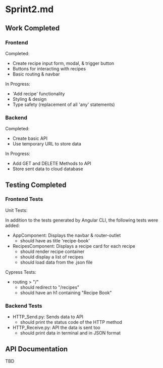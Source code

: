 # Sprint2.md

## Work Completed

### Frontend

Completed:

- Create recipe input form, modal, & trigger button
- Buttons for interacting with recipes
- Basic routing & navbar

In Progress:

- 'Add recipe' functionality
- Styling & design
- Type safety (replacement of all 'any' statements)

### Backend

Completed:

- Create basic API
- Use temporary URL to store data

In Progress:

- Add GET and DELETE Methods to API
- Store sent data to cloud database

## Testing Completed

### Frontend Tests

Unit Tests:

In addition to the tests generated by Angular CLI, the following tests were added:

- AppComponent: Displays the navbar & router-outlet
  - should have as title 'recipe-book'
- RecipesComponent: Displays a recipe card for each recipe
  - should render recipe container
  - should display a list of recipes
  - should load data from the .json file

Cypress Tests:

- routing > "/"
  - should redirect to "/recipes"
  - should have an h1 containing "Recipe Book"

### Backend Tests

- HTTP_Send.py: Sends data to API
  - should print the status code of the HTTP method
- HTTP_Receive.py: API the data is sent too
  - should print data in terminal and in JSON format

## API Documentation

TBD

